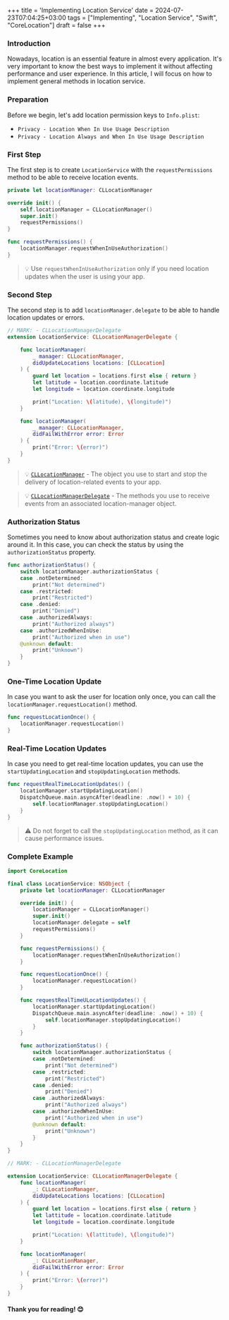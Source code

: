 +++
title = 'Implementing Location Service'
date = 2024-07-23T07:04:25+03:00
tags = ["Implementing", "Location Service", "Swift", "CoreLocation"]
draft = false
+++

### Introduction 

Nowadays, location is an essential feature in almost every application. It's very important to know the best ways to implement it without affecting performance and user experience. In this article, I will focus on how to implement general methods in location service.

### Preparation

Before we begin, let's add location permission keys to `Info.plist`:
- `Privacy - Location When In Use Usage Description`
- `Privacy - Location Always and When In Use Usage Description`

### First Step

The first step is to create `LocationService` with the `requestPermissions` method to be able to receive location events.

```swift
private let locationManager: CLLocationManager

override init() {
    self.locationManager = CLLocationManager()
    super.init()
    requestPermissions()        
}

func requestPermissions() {
    locationManager.requestWhenInUseAuthorization()
}
```

> 💡 Use `requestWhenInUseAuthorization` only if you need location updates when the user is using your app.

### Second Step

The second step is to add `locationManager.delegate` to be able to handle location updates or errors.

```swift
// MARK: - CLLocationManagerDelegate
extension LocationService: CLLocationManagerDelegate {

    func locationManager(
        _ manager: CLLocationManager,
        didUpdateLocations locations: [CLLocation]
    ) {
        guard let location = locations.first else { return }
        let latitude = location.coordinate.latitude
        let longitude = location.coordinate.longitude

        print("Location: \(latitude), \(longitude)")
    }

    func locationManager(
        _ manager: CLLocationManager,
        didFailWithError error: Error
    ) {
        print("Error: \(error)")
    }
}
```

> 💡 [`CLLocationManager`](https://developer.apple.com/documentation/corelocation/cllocationmanager) - The object you use to start and stop the delivery of location-related events to your app.

> 💡 [`CLLocationManagerDelegate`](https://developer.apple.com/documentation/corelocation/cllocationmanagerdelegate) - The methods you use to receive events from an associated location-manager object.

### Authorization Status

Sometimes you need to know about authorization status and create logic around it. In this case, you can check the status by using the `authorizationStatus` property.

```swift
func authorizationStatus() {
    switch locationManager.authorizationStatus {
    case .notDetermined:
        print("Not determined")
    case .restricted:
        print("Restricted")
    case .denied:
        print("Denied")
    case .authorizedAlways:
        print("Authorized always")
    case .authorizedWhenInUse:
        print("Authorized when in use")
    @unknown default:
        print("Unknown")
    }
}
```

### One-Time Location Update

In case you want to ask the user for location only once, you can call the `locationManager.requestLocation()` method.

```swift
func requestLocationOnce() {
    locationManager.requestLocation()
}
```

### Real-Time Location Updates

In case you need to get real-time location updates, you can use the `startUpdatingLocation` and `stopUpdatingLocation` methods.

```swift
func requestRealTimeLocationUpdates() {
    locationManager.startUpdatingLocation()
    DispatchQueue.main.asyncAfter(deadline: .now() + 10) {
        self.locationManager.stopUpdatingLocation()
    }
}
```

> ⚠️ Do not forget to call the `stopUpdatingLocation` method, as it can cause performance issues.

### Complete Example

```swift
import CoreLocation

final class LocationService: NSObject {
    private let locationManager: CLLocationManager

    override init() {
        locationManager = CLLocationManager()
        super.init()
        locationManager.delegate = self
        requestPermissions()
    }

    func requestPermissions() {
        locationManager.requestWhenInUseAuthorization()
    }

    func requestLocationOnce() {
        locationManager.requestLocation()
    }

    func requestRealTimeULocationUpdates() {
        locationManager.startUpdatingLocation()
        DispatchQueue.main.asyncAfter(deadline: .now() + 10) {
            self.locationManager.stopUpdatingLocation()
        }
    }

    func authorizationStatus() {
        switch locationManager.authorizationStatus {
        case .notDetermined:
            print("Not determined")
        case .restricted:
            print("Restricted")
        case .denied:
            print("Denied")
        case .authorizedAlways:
            print("Authorized always")
        case .authorizedWhenInUse:
            print("Authorized when in use")
        @unknown default:
            print("Unknown")
        }
    }
}

// MARK: - CLLocationManagerDelegate

extension LocationService: CLLocationManagerDelegate {
    func locationManager(
        _: CLLocationManager,
        didUpdateLocations locations: [CLLocation]
    ) {
        guard let location = locations.first else { return }
        let lattitude = location.coordinate.latitude
        let longitude = location.coordinate.longitude

        print("Location: \(lattitude), \(longitude)")
    }

    func locationManager(
        _: CLLocationManager,
        didFailWithError error: Error
    ) {
        print("Error: \(error)")
    }
}

```

#### Thank you for reading! 😊
